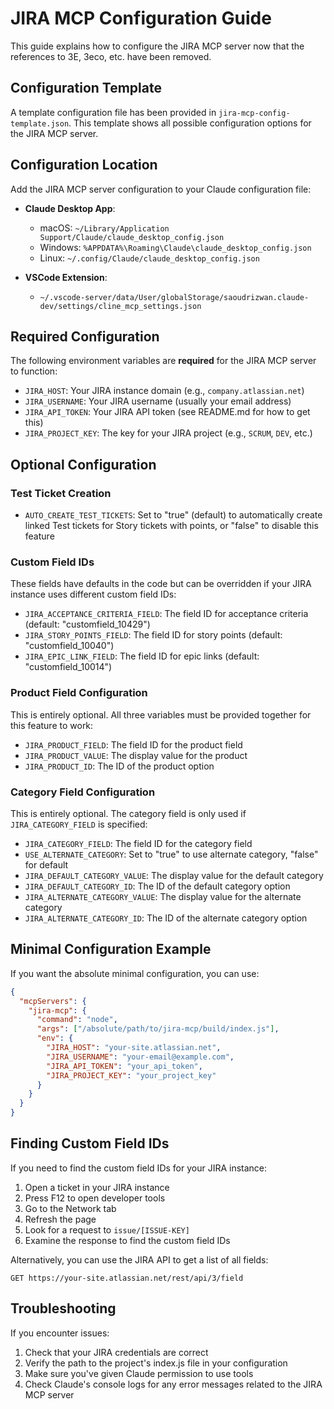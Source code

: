 # JIRA MCP Configuration Guide

This guide explains how to configure the JIRA MCP server now that the references to 3E, 3eco, etc. have been removed.

## Configuration Template

A template configuration file has been provided in `jira-mcp-config-template.json`. This template shows all possible configuration options for the JIRA MCP server.

## Configuration Location

Add the JIRA MCP server configuration to your Claude configuration file:

- **Claude Desktop App**:

  - macOS: `~/Library/Application Support/Claude/claude_desktop_config.json`
  - Windows: `%APPDATA%\Roaming\Claude\claude_desktop_config.json`
  - Linux: `~/.config/Claude/claude_desktop_config.json`

- **VSCode Extension**:
  - `~/.vscode-server/data/User/globalStorage/saoudrizwan.claude-dev/settings/cline_mcp_settings.json`

## Required Configuration

The following environment variables are **required** for the JIRA MCP server to function:

- `JIRA_HOST`: Your JIRA instance domain (e.g., `company.atlassian.net`)
- `JIRA_USERNAME`: Your JIRA username (usually your email address)
- `JIRA_API_TOKEN`: Your JIRA API token (see README.md for how to get this)
- `JIRA_PROJECT_KEY`: The key for your JIRA project (e.g., `SCRUM`, `DEV`, etc.)

## Optional Configuration

### Test Ticket Creation

- `AUTO_CREATE_TEST_TICKETS`: Set to "true" (default) to automatically create linked Test tickets for Story tickets with points, or "false" to disable this feature

### Custom Field IDs

These fields have defaults in the code but can be overridden if your JIRA instance uses different custom field IDs:

- `JIRA_ACCEPTANCE_CRITERIA_FIELD`: The field ID for acceptance criteria (default: "customfield_10429")
- `JIRA_STORY_POINTS_FIELD`: The field ID for story points (default: "customfield_10040")
- `JIRA_EPIC_LINK_FIELD`: The field ID for epic links (default: "customfield_10014")

### Product Field Configuration

This is entirely optional. All three variables must be provided together for this feature to work:

- `JIRA_PRODUCT_FIELD`: The field ID for the product field
- `JIRA_PRODUCT_VALUE`: The display value for the product
- `JIRA_PRODUCT_ID`: The ID of the product option

### Category Field Configuration

This is entirely optional. The category field is only used if `JIRA_CATEGORY_FIELD` is specified:

- `JIRA_CATEGORY_FIELD`: The field ID for the category field
- `USE_ALTERNATE_CATEGORY`: Set to "true" to use alternate category, "false" for default
- `JIRA_DEFAULT_CATEGORY_VALUE`: The display value for the default category
- `JIRA_DEFAULT_CATEGORY_ID`: The ID of the default category option
- `JIRA_ALTERNATE_CATEGORY_VALUE`: The display value for the alternate category
- `JIRA_ALTERNATE_CATEGORY_ID`: The ID of the alternate category option

## Minimal Configuration Example

If you want the absolute minimal configuration, you can use:

```json
{
  "mcpServers": {
    "jira-mcp": {
      "command": "node",
      "args": ["/absolute/path/to/jira-mcp/build/index.js"],
      "env": {
        "JIRA_HOST": "your-site.atlassian.net",
        "JIRA_USERNAME": "your-email@example.com",
        "JIRA_API_TOKEN": "your_api_token",
        "JIRA_PROJECT_KEY": "your_project_key"
      }
    }
  }
}
```

## Finding Custom Field IDs

If you need to find the custom field IDs for your JIRA instance:

1. Open a ticket in your JIRA instance
2. Press F12 to open developer tools
3. Go to the Network tab
4. Refresh the page
5. Look for a request to `issue/[ISSUE-KEY]`
6. Examine the response to find the custom field IDs

Alternatively, you can use the JIRA API to get a list of all fields:

```
GET https://your-site.atlassian.net/rest/api/3/field
```

## Troubleshooting

If you encounter issues:

1. Check that your JIRA credentials are correct
2. Verify the path to the project's index.js file in your configuration
3. Make sure you've given Claude permission to use tools
4. Check Claude's console logs for any error messages related to the JIRA MCP server

